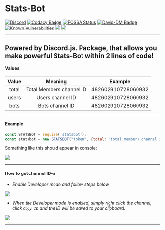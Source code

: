 # Stats-Bot
[![Discord](https://discordapp.com/api/guilds/462966890801790998/widget.png)](https://discord.gg/g4XxyP7)
[![Codacy Badge](https://api.codacy.com/project/badge/Grade/2fb1a80eede84d149412d61d4d7052ae)](https://github.com/dpprdev/statsbot)
[![FOSSA Status](https://app.fossa.io/api/projects/git%2Bgithub.com%2Fdpprdev%2Fstatsbot.svg?type=shield)](https://github.com/dpprdev/statsbot)
[![David-DM Badge](https://david-dm.org/dpprdev/npm-statsbot.svg)](https://david-dm.org/dpprdev/npm-statsbot)
[![Known Vulnerabilities](https://snyk.io/test/github/dpprdev/npm-statsbot/badge.svg?targetFile=package.json)](https://snyk.io/test/github/dpprdev/npm-statsbot?targetFile=package.json)
[![](https://img.shields.io/npm/dt/statsbot.svg)](https://www.npmjs.com/package/statsbot)
[![](https://img.shields.io/github/stars/dpprdev/npm-statsbot.svg?label=Stars&style=social)](https://github.com/dpprdev/npm-statsbot)

---
Powered by Discord.js.
Package, that allows you make powerful Stats-Bot within 2 lines of code!
---


#### Values

| Value | Meaning | Example |
| :---: | :---: | :---: |
| total | Total Members channel ID | 482602910728060932 |
| users | Users channel ID | 482602910728060932 |
| bots | Bots channel ID | 482602910728060932 |

<hr>

#### Example
```js
const STATSBOT = require('statsbot');
const statsbot = new STATSBOT("token", {total: 'total members channel id', users: 'users channel id', bots: 'bots channel id'})
```

Something like this should appear in console:

<img src="https://cdn.discordapp.com/attachments/521348651709235202/531457053307437059/unknown.png"/>

<hr>

#### How to get channel ID-s

- *Enable Developer mode and follow steps below*

<img src="https://chat.is-going-to-rickroll.me/i/WoeNL1XOK4Q.gif"/>

- *When the Developer mode is enabled, simply right click the channel, click `Copy ID` and the ID will be saved to your clipboard.*

<img src="https://chat.is-going-to-rickroll.me/i/-p66Ed3ibyM.gif"/>

<hr>
